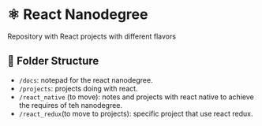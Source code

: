 ⚛️ React Nanodegree
==================

Repository with React projects with different flavors

📂 Folder Structure
-------------------

- `/docs`: notepad for the react nanodegree.
- `/projects`: projects doing with react.
- `/react_native` (to move): notes and projects with react native to achieve the requires of teh nanodegree.
- `/react_redux`(to move to projects): specific project that use react redux.
